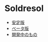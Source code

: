 # Soldresol

- [安定版](https://soundrabbit.github.io/soldoresol/)
- [ベータ版](https://soundrabbit.github.io/soldoresol/beta/)
- [開発中のもの](https://soundrabbit.github.io/soldoresol-dev/)
